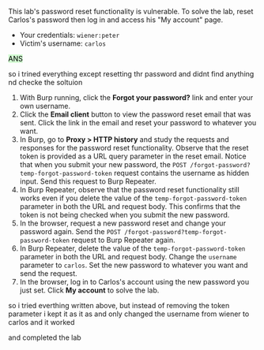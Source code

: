 This lab's password reset functionality is vulnerable. To solve the lab, reset Carlos's password then log in and access his "My account" page.

-   Your credentials: `wiener:peter`
-   Victim's username: `carlos`

<mark style="background: #BBFABBA6;">ANS</mark>

so i trined everything except resetting thr password and didnt find anything nd checke the soltuion

1.  With Burp running, click the **Forgot your password?** link and enter your own username.
2.  Click the **Email client** button to view the password reset email that was sent. Click the link in the email and reset your password to whatever you want.
3.  In Burp, go to **Proxy > HTTP history** and study the requests and responses for the password reset functionality. Observe that the reset token is provided as a URL query parameter in the reset email. Notice that when you submit your new password, the `POST /forgot-password?temp-forgot-password-token` request contains the username as hidden input. Send this request to Burp Repeater.
4.  In Burp Repeater, observe that the password reset functionality still works even if you delete the value of the `temp-forgot-password-token` parameter in both the URL and request body. This confirms that the token is not being checked when you submit the new password.
5.  In the browser, request a new password reset and change your password again. Send the `POST /forgot-password?temp-forgot-password-token` request to Burp Repeater again.
6.  In Burp Repeater, delete the value of the `temp-forgot-password-token` parameter in both the URL and request body. Change the `username` parameter to `carlos`. Set the new password to whatever you want and send the request.
7.  In the browser, log in to Carlos's account using the new password you just set. Click **My account** to solve the lab.


so i tried everthing written above, but instead of removing the token parameter i kept it as it as and only changed the username from wiener to carlos and it worked

and completed the lab